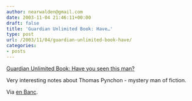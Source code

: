 ```yaml
---
author: nearwalden@gmail.com
date: 2003-11-04 21:46:11+00:00
draft: false
title: 'Guardian Unlimited Book: Have…'
type: post
url: /2003/11/04/guardian-unlimited-book-have/
categories:
- posts
---
```


[Guardian Unlimited Book: Have you seen this man? ](//books.guardian.co.uk/departments/generalfiction/story/0,6000,950245,00.html')

Very interesting notes about Thomas Pynchon - mystery man of fiction.  

Via [en Banc](//www.enbanc.org/").





